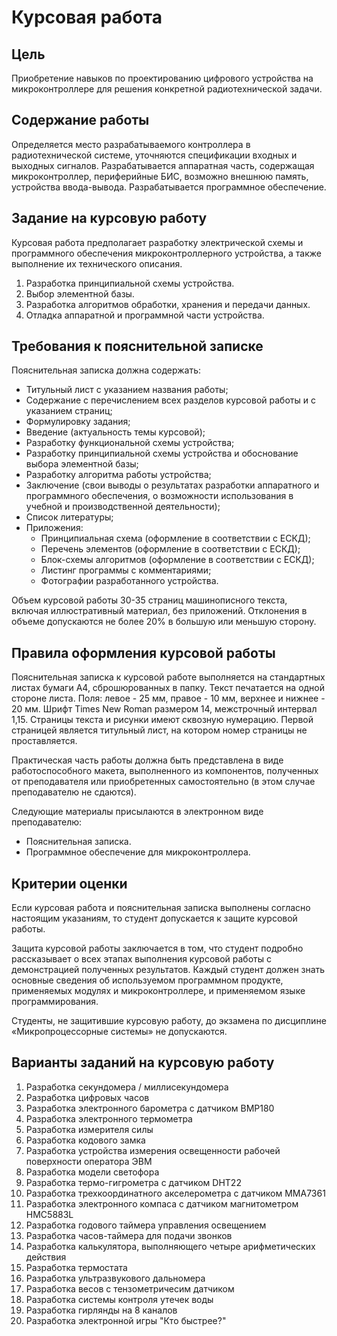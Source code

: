 # Курсовая работа

## Цель

Приобретение навыков по проектированию цифрового устройства на микроконтроллере для решения конкретной радиотехнической задачи.

## Содержание работы

Определяется место разрабатываемого контроллера в радиотехнической системе, уточняются спецификации входных и выходных сигналов. Разрабатывается аппаратная часть, содержащая микроконтроллер, периферийные БИС, возможно внешнюю память, устройства ввода-вывода. Разрабатывается программное обеспечение.

## Задание на курсовую работу

Курсовая работа предполагает разработку электрической схемы и программного обеспечения микроконтроллерного устройства, а также выполнение их технического описания.

1. Разработка принципиальной схемы устройства.
2. Выбор элементной базы.
3. Разработка алгоритмов обработки, хранения и передачи данных.
4. Отладка аппаратной и программной части устройства.

## Требования к пояснительной записке

Пояснительная записка должна содержать:

 - Титульный лист с указанием  названия работы;
 - Содержание с перечислением всех разделов курсовой работы и с указанием страниц;
 - Формулировку задания;
 - Введение (актуальность темы курсовой);
 - Разработку функциональной схемы устройства;
 - Разработку принципиальной схемы устройства и обоснование выбора элементной базы;
 - Разработку алгоритма работы устройства;
 - Заключение (свои выводы о результатах разработки аппаратного и программного обеспечения, о возможности использования в учебной и производственной деятельности);
 - Список литературы;
 - Приложения:
   - Принципиальная схема (оформление в соответствии с ЕСКД);
   - Перечень элементов (оформление в соответствии с ЕСКД); 
   - Блок-схемы алгоритмов (оформление в соответствии с ЕСКД);
   - Листинг программы с комментариями;
   - Фотографии разработанного устройства.

Объем курсовой работы 30-35 страниц машинописного текста, включая иллюстративный материал, без приложений. Отклонения в объеме допускаются не более 20% в большую или меньшую сторону.

## Правила оформления курсовой работы

Пояснительная записка к курсовой работе выполняется на стандартных листах бумаги А4, сброшюрованных в папку. Текст печатается на одной стороне листа. Поля: левое - 25 мм, правое - 10 мм, верхнее и нижнее - 20 мм. Шрифт Times New Roman размером 14, межстрочный интервал 1,15. Страницы текста и рисунки имеют сквозную нумерацию. Первой страницей является титульный лист, на котором номер страницы не проставляется.
 
Практическая часть работы должна быть представлена в виде работоспособного макета, выполненного из компонентов, полученных от преподавателя или приобретенных самостоятельно (в этом случае преподавателю не сдаются).

Следующие материалы присылаются в электронном виде преподавателю:
 - Пояснительная записка.
 - Программное обеспечение для микроконтроллера.

## Критерии оценки

Если курсовая работа и пояснительная записка выполнены согласно настоящим указаниям, то студент допускается  к защите курсовой работы.

Защита курсовой работы заключается в том, что студент подробно рассказывает о всех этапах выполнения курсовой работы с демонстрацией полученных результатов. Каждый студент должен знать основные сведения об используемом программном продукте, применяемых модулях и микроконтроллере, и применяемом языке программирования.

Студенты, не защитившие курсовую работу, до экзамена по дисциплине «Микропроцессорные системы» не допускаются.

## Варианты заданий на курсовую работу

1. Разработка секундомера / миллисекундомера
2. Разработка цифровых часов
3. Разработка электронного барометра с датчиком BMP180
4. Разработка электронного термометра
5. Разработка измерителя силы
6. Разработка кодового замка
7. Разработка устройства измерения освещенности рабочей поверхности оператора ЭВМ
8. Разработка модели светофора
9. Разработка термо-гигрометра с датчиком DHT22
10. Разработка трехкоординатного акселерометра с датчиком MMA7361
11. Разработка электронного компаса с датчиком магнитометром HMC5883L
12. Разработка годового таймера управления освещением
13. Разработка часов-таймера для подачи звонков
14. Разработка калькулятора, выполняющего четыре арифметических действия
15. Разработка термостата
16. Разработка ультразвукового дальномера
17. Разработка весов с тензометричесим датчиком
18. Разработка системы контроля утечек воды
19. Разработка гирлянды на 8 каналов
20. Разработка электронной игры "Кто быстрее?"
